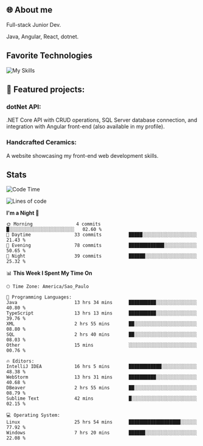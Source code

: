 ## 🌐 About me
Full-stack
Junior Dev. 

Java, Angular, React, dotnet.

## Favorite Technologies

![My Skills](https://go-skill-icons.vercel.app/api/icons?i=java,react,cs,angular,typescript,javascript,aws,dotnet,docker&perline=3&titles=true)


## 🔧 Featured projects:
### dotNet API: 
.NET Core API with CRUD operations, SQL Server database connection, and integration with Angular front-end (also available in my profile).
### Handcrafted Ceramics: 
A website showcasing my front-end web development skills.

## Stats

<!--START_SECTION:waka-->
![Code Time](http://img.shields.io/badge/Code%20Time-170%20hrs%2011%20mins-blue)

![Lines of code](https://img.shields.io/badge/From%20Hello%20World%20I%27ve%20Written-40.3%20thousand%20lines%20of%20code-blue)

**I'm a Night 🦉** 

```text
🌞 Morning                4 commits           █░░░░░░░░░░░░░░░░░░░░░░░░   02.60 % 
🌆 Daytime                33 commits          █████░░░░░░░░░░░░░░░░░░░░   21.43 % 
🌃 Evening                78 commits          █████████████░░░░░░░░░░░░   50.65 % 
🌙 Night                  39 commits          ██████░░░░░░░░░░░░░░░░░░░   25.32 % 
```


📊 **This Week I Spent My Time On** 

```text
🕑︎ Time Zone: America/Sao_Paulo

💬 Programming Languages: 
Java                     13 hrs 34 mins      ██████████░░░░░░░░░░░░░░░   40.80 % 
TypeScript               13 hrs 13 mins      ██████████░░░░░░░░░░░░░░░   39.76 % 
XML                      2 hrs 55 mins       ██░░░░░░░░░░░░░░░░░░░░░░░   08.80 % 
SQL                      2 hrs 40 mins       ██░░░░░░░░░░░░░░░░░░░░░░░   08.03 % 
Other                    15 mins             ░░░░░░░░░░░░░░░░░░░░░░░░░   00.76 % 

🔥 Editors: 
IntelliJ IDEA            16 hrs 5 mins       ████████████░░░░░░░░░░░░░   48.38 % 
WebStorm                 13 hrs 31 mins      ██████████░░░░░░░░░░░░░░░   40.68 % 
DBeaver                  2 hrs 55 mins       ██░░░░░░░░░░░░░░░░░░░░░░░   08.79 % 
Sublime Text             42 mins             █░░░░░░░░░░░░░░░░░░░░░░░░   02.15 % 

💻 Operating System: 
Linux                    25 hrs 54 mins      ███████████████████░░░░░░   77.92 % 
Windows                  7 hrs 20 mins       ██████░░░░░░░░░░░░░░░░░░░   22.08 % 
```


<!--END_SECTION:waka-->

